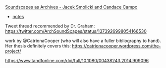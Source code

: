 [Soundscapes as Archives - Jacek Smolicki and Candace Campo](https://seismograf.org/node/19500)
- [notes](/readings/done/smolicki-campo.md)

Tweet thread recommended by Dr. Graham: https://twitter.com/ArchSoundScapes/status/1373926998054166530


work by @CatrionaCooper (who will also have a fuller bibliography to hand). Her thesis definitely covers this: https://catrionacooper.wordpress.com/the-project/

https://www.tandfonline.com/doi/full/10.1080/00438243.2014.909096

